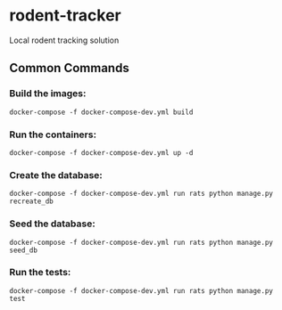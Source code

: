 # rodent-tracker
Local rodent tracking solution

## Common Commands

### Build the images:

`docker-compose -f docker-compose-dev.yml build`

### Run the containers:

`docker-compose -f docker-compose-dev.yml up -d`

### Create the database:

`docker-compose -f docker-compose-dev.yml run rats python manage.py recreate_db`

### Seed the database:

`docker-compose -f docker-compose-dev.yml run rats python manage.py seed_db`

### Run the tests:

`docker-compose -f docker-compose-dev.yml run rats python manage.py test`
